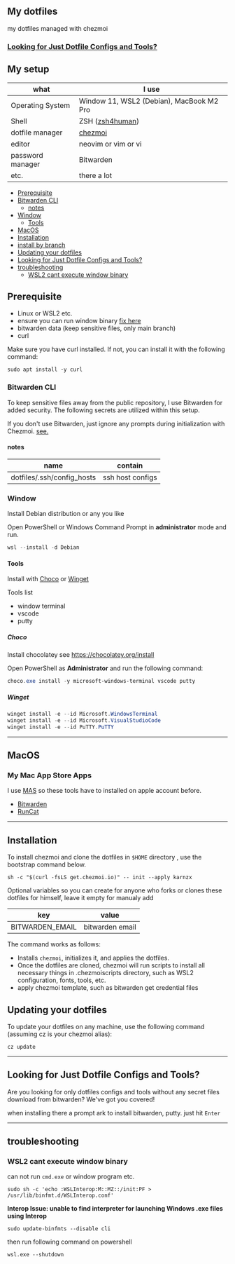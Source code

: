 ## My dotfiles
my dotfiles managed with chezmoi

### [**Looking for Just Dotfile Configs and Tools?**](#looking-for-just-dotfile-configs-and-tools-1)

## My setup
| what             | I use                                                    |
| ---------------- | -------------------------------------------------------- |
| Operating System | Window 11, WSL2 (Debian), MacBook M2 Pro                 |
| Shell            | ZSH ([zsh4human](https://github.com/romkatv/zsh4humans)) |
| dotfile manager  | [chezmoi](https://www.chezmoi.io/)                       |
| editor           | neovim or vim or vi                                      |
| password manager | Bitwarden                                                |
| etc.             | there a lot                                              |

- [Prerequisite](#prerequisite)
- [Bitwarden CLI](#bitwarden-cli)
  - [notes](#notes)
- [Window](#window)
  - [Tools](#tools)
- [MacOS](#macos)
- [Installation](#installation)
- [install by branch](#installation-by-branch)
- [Updating your dotfiles](#updating-your-dotfiles)
- [Looking for Just Dotfile Configs and Tools?](#looking-for-just-dotfile-configs-and-tools-1)
- [troubleshooting](#troubleshooting)
  - [WSL2 cant execute window binary](#wsl2-cant-execute-window-binary)

## Prerequisite

- Linux or WSL2 etc.
- ensure you can run window binary [fix here](#wsl2-cant-execute-window-binary)
- bitwarden data (keep sensitive files, only main branch)
- curl

Make sure you have curl installed. If not, you can install it with the following command:
```shell
sudo apt install -y curl
```

### Bitwarden CLI

To keep sensitive files away from the public repository, I use Bitwarden for added security. The following secrets are utilized within this setup.

If you don't use Bitwarden, just ignore any prompts during initialization with Chezmoi. [see.](#looking-for-just-dotfile-configs-and-tools-1)

#### notes

| name                       | contain          |
| -------------------------- | ---------------- |
| dotfiles/.ssh/config_hosts | ssh host configs |

### Window

Install Debian distribution or any you like

Open PowerShell or Windows Command Prompt in **administrator** mode and run.

```powershell
wsl --install -d Debian
```

#### Tools

Install with [Choco](#choco) or [Winget](#winget)

Tools list
- window terminal
- vscode
- putty

##### Choco
Install chocolatey see https://chocolatey.org/install

Open PowerShell as **Administrator** and run the following command:
```powershell
choco.exe install -y microsoft-windows-terminal vscode putty
```

##### Winget

```powershell
winget install -e --id Microsoft.WindowsTerminal
winget install -e --id Microsoft.VisualStudioCode
winget install -e --id PuTTY.PuTTY
```

---
## MacOS

### My Mac App Store Apps
I use [MAS](https://github.com/mas-cli/mas) so these tools have to installed on apple account before.
- [Bitwarden](https://apps.apple.com/th/app/bitwarden/id1352778147?mt=12)
- [RunCat](https://apps.apple.com/th/app/runcat/id1429033973?mt=12)

---
## Installation

To install chezmoi and clone the dotfiles in `$HOME` directory , use the bootstrap command below.

```shell
sh -c "$(curl -fsLS get.chezmoi.io)" -- init --apply karnzx
```

Optional variables so you can create for anyone who forks or clones these dotfiles for himself, leave it empty for manualy add

| key             | value               |
| --------------- | ------------------- |
| BITWARDEN_EMAIL | bitwarden email     |

The command works as follows:

- Installs `chezmoi`, initializes it, and applies the dotfiles.
- Once the dotfiles are cloned, chezmoi will run scripts to install all necessary things in .chezmoiscripts directory, such as WSL2 configuration, fonts, tools, etc.
- apply chezmoi template, such as bitwarden get credential files

## Updating your dotfiles
To update your dotfiles on any machine, use the following command (assuming cz is your chezmoi alias):

```shell
cz update
```

---
## Looking for Just Dotfile Configs and Tools?
Are you looking for only dotfiles configs and tools without any secret files download from bitwarden? We've got you covered!

when installing there a prompt ark to install bitwarden, putty. just hit `Enter`

---

## troubleshooting

### WSL2 cant execute window binary

can not run `cmd.exe` or window program etc.
```shell
sudo sh -c 'echo :WSLInterop:M::MZ::/init:PF > /usr/lib/binfmt.d/WSLInterop.conf'
```
**Interop Issue: unable to find interpreter for launching Windows .exe files using Interop**
```shell
sudo update-binfmts --disable cli
```

then run following command on powershell
```poweshell
wsl.exe --shutdown
```
